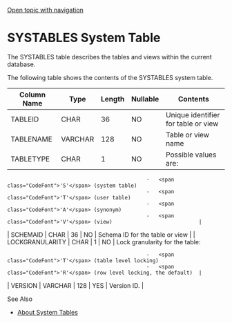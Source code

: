 [Open topic with navigation](../../../index.html#Shared/SQLReference/SystemTables/SysTables.html)

<a href="" id="SystemTables.SysTables"></a>[]()SYSTABLES System Table
=====================================================================

The <span class="CodeFont">SYSTABLES</span> table describes the tables and views within the current database.

The following table shows the contents of the <span class="CodeFont">SYSTABLES</span> system table.

| Column Name     | Type    | Length | Nullable | Contents                                                               |
|-----------------|---------|--------|----------|------------------------------------------------------------------------|
| TABLEID         | CHAR    | 36     | NO       | Unique identifier for table or view                                    |
| TABLENAME       | VARCHAR | 128    | NO       | Table or view name                                                     |
| TABLETYPE       | CHAR    | 1      | NO       | Possible values are:                                                   
                                                                                                                         
                                                 -   <span class="CodeFont">'S'</span> (system table)                    
                                                 -   <span class="CodeFont">'T'</span> (user table)                      
                                                 -   <span class="CodeFont">'A'</span> (synonym)                         
                                                 -   <span class="CodeFont">'V'</span> (view)                            |
| SCHEMAID        | CHAR    | 36     | NO       | Schema ID for the table or view                                        |
| LOCKGRANULARITY | CHAR    | 1      | NO       | Lock granularity for the table:                                        
                                                                                                                         
                                                 -   <span class="CodeFont">'T'</span> (table level locking)             
                                                 -   <span class="CodeFont">'R'</span> (row level locking, the default)  |
| VERSION         | VARCHAR | 128    | YES      | Version ID.                                                            |

See Also

-   [About System Tables](Intro.SystemTables.html)

 


